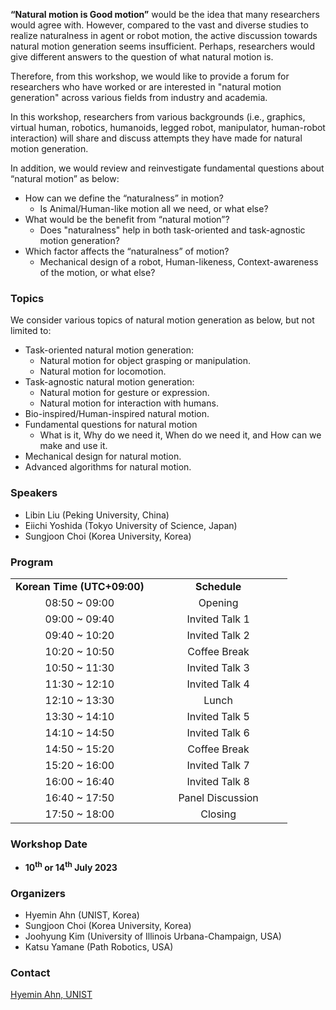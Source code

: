 **“Natural motion is Good motion”** would be the idea that many researchers would agree with. However, compared to the vast and diverse studies to realize naturalness in agent or robot motion, the active discussion towards natural motion generation seems insufficient. Perhaps, researchers would give different answers to the question of what natural motion is. 

Therefore, from this workshop, we would like to provide a forum for researchers who have worked or are interested in "natural motion generation" across various fields from industry and academia. 

In this workshop, researchers from various backgrounds (i.e., graphics, virtual human, robotics, humanoids, legged robot, manipulator, human-robot interaction) will share and discuss attempts they have made for natural motion generation. 

In addition, we would review and reinvestigate fundamental questions about “natural motion” as below:

- How can we define the “naturalness” in motion?
    - Is Animal/Human-like motion all we need, or what else?
- What would be the benefit from “natural motion”?
    - Does "naturalness" help in both task-oriented and task-agnostic motion generation? 
- Which factor affects the “naturalness” of motion?
    - Mechanical design of a robot, Human-likeness, Context-awareness of the motion, or what else?

### Topics
We consider various topics of natural motion generation as below, but not limited to:
- Task-oriented natural motion generation:
    - Natural motion for object grasping or manipulation.
    - Natural motion for locomotion.
- Task-agnostic natural motion generation:
    - Natural motion for gesture or expression.
    - Natural motion for interaction with humans.
- Bio-inspired/Human-inspired natural motion.
- Fundamental questions for natural motion
    - What is it, Why do we need it, When do we need it, and How can we make and use it.
- Mechanical design for natural motion.
- Advanced algorithms for natural motion. 

### Speakers
* Libin Liu (Peking University, China)
* Eiichi Yoshida (Tokyo University of Science, Japan)
* Sungjoon Choi (Korea University, Korea)

### Program
<table width="100%">
  <tr>
    <td width="50%" style="text-align: center; vertical-align: left;"> <b>Korean Time (UTC+09:00)</b></td>
    <td width="50%" style="text-align: center; vertical-align: left;"> <b>Schedule</b></td>
  </tr>  
  <tr>
    <td width="50%" style="text-align: center; vertical-align: left;"> 08:50 ~ 09:00 </td>
    <td width="50%" style="text-align: center; vertical-align: left;"> Opening </td>
  </tr>  
  <tr>
    <td width="50%" style="text-align: center; vertical-align: left;"> 09:00 ~ 09:40 </td>
    <td width="50%" style="text-align: center; vertical-align: left;"> Invited Talk 1 </td>
  </tr>  
  <tr>
    <td width="50%" style="text-align: center; vertical-align: left;"> 09:40 ~ 10:20 </td>
    <td width="50%" style="text-align: center; vertical-align: left;"> Invited Talk 2 </td>
  </tr>  
  <tr>
    <td width="50%" style="text-align: center; vertical-align: left;"> 10:20 ~ 10:50 </td>
    <td width="50%" style="text-align: center; vertical-align: left;"> Coffee Break </td>
  </tr>  
  <tr>
    <td width="50%" style="text-align: center; vertical-align: left;"> 10:50 ~ 11:30 </td>
    <td width="50%" style="text-align: center; vertical-align: left;"> Invited Talk 3 </td>
  </tr>  
  <tr>
    <td width="50%" style="text-align: center; vertical-align: left;"> 11:30 ~ 12:10 </td>
    <td width="50%" style="text-align: center; vertical-align: left;"> Invited Talk 4 </td>
  </tr>  
  <tr>
    <td width="50%" style="text-align: center; vertical-align: left;"> 12:10 ~ 13:30 </td>
    <td width="50%" style="text-align: center; vertical-align: left;"> Lunch </td>
  </tr> 
  <tr>
    <td width="50%" style="text-align: center; vertical-align: left;"> 13:30 ~ 14:10 </td>
    <td width="50%" style="text-align: center; vertical-align: left;"> Invited Talk 5 </td>
  </tr> 
  <tr>
    <td width="50%" style="text-align: center; vertical-align: left;"> 14:10 ~ 14:50 </td>
    <td width="50%" style="text-align: center; vertical-align: left;"> Invited Talk 6 </td>
  </tr> 
  <tr>
    <td width="50%" style="text-align: center; vertical-align: left;"> 14:50 ~ 15:20 </td>
    <td width="50%" style="text-align: center; vertical-align: left;"> Coffee Break </td>
  </tr>
  <tr>
    <td width="50%" style="text-align: center; vertical-align: left;"> 15:20 ~ 16:00 </td>
    <td width="50%" style="text-align: center; vertical-align: left;"> Invited Talk 7 </td>
  </tr>
  <tr>
    <td width="50%" style="text-align: center; vertical-align: left;"> 16:00 ~ 16:40 </td>
    <td width="50%" style="text-align: center; vertical-align: left;"> Invited Talk 8 </td>
  </tr>
  <tr>
    <td width="50%" style="text-align: center; vertical-align: left;"> 16:40 ~ 17:50 </td>
    <td width="50%" style="text-align: center; vertical-align: left;"> Panel Discussion </td>
  </tr>
  <tr>
    <td width="50%" style="text-align: center; vertical-align: left;"> 17:50 ~ 18:00 </td>
    <td width="50%" style="text-align: center; vertical-align: left;"> Closing </td>
  </tr>
</table>


### Workshop Date
- **10<sup>th</sup> or 14<sup>th</sup> July 2023**

### Organizers 
* Hyemin Ahn (UNIST, Korea)
* Sungjoon Choi (Korea University, Korea)
* Joohyung Kim (University of Illinois Urbana-Champaign, USA)
* Katsu Yamane (Path Robotics, USA)

### Contact
[Hyemin Ahn, UNIST](mailto:hyemin.ahn@unist.ac.kr)
